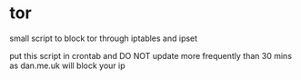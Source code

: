 # tor

small script to block tor through iptables and ipset

put this script in crontab and DO NOT update more frequently than 30 mins as dan.me.uk will block your ip

 
